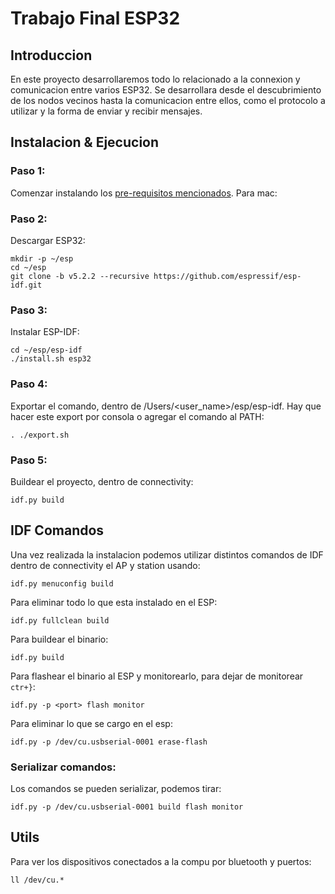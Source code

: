# Trabajo Final ESP32

## Introduccion

En este proyecto desarrollaremos todo lo relacionado a la connexion y comunicacion entre varios ESP32. 
Se desarrollara desde el descubrimiento de los nodos vecinos hasta la comunicacion entre ellos, como el protocolo a utilizar y la forma de enviar y recibir mensajes.

## Instalacion & Ejecucion

### Paso 1:

Comenzar instalando los [pre-requisitos mencionados](https://docs.espressif.com/projects/esp-idf/en/stable/esp32/get-started/linux-macos-setup.html#get-started-prerequisites). Para mac:

### Paso 2:

Descargar ESP32:

```
mkdir -p ~/esp
cd ~/esp
git clone -b v5.2.2 --recursive https://github.com/espressif/esp-idf.git
```

### Paso 3:

Instalar ESP-IDF:

```
cd ~/esp/esp-idf
./install.sh esp32
```

### Paso 4:

Exportar el comando, dentro de /Users/<user_name>/esp/esp-idf. Hay que hacer este export por consola o agregar el comando al PATH:

```
. ./export.sh
```

### Paso 5:

Buildear el proyecto, dentro de connectivity:

```
idf.py build
```

## IDF Comandos

Una vez realizada la instalacion podemos utilizar distintos comandos de IDF dentro de connectivity el AP y station usando:

```
idf.py menuconfig build
```

Para eliminar todo lo que esta instalado en el ESP:

```
idf.py fullclean build
```

Para buildear el binario:

```
idf.py build
```

Para flashear el binario al ESP y monitorearlo, para dejar de monitorear `ctr+}`:

```
idf.py -p <port> flash monitor
```

Para eliminar lo que se cargo en el esp:

```
idf.py -p /dev/cu.usbserial-0001 erase-flash
```

### Serializar comandos:

Los comandos se pueden serializar, podemos tirar:

```
idf.py -p /dev/cu.usbserial-0001 build flash monitor
```


## Utils

Para ver los dispositivos conectados a la compu por bluetooth y puertos:

```
ll /dev/cu.*
```